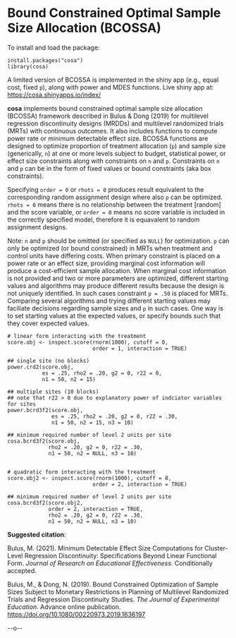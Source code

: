 # Bound Constrained Optimal Sample Size Allocation (BCOSSA)

To install and load the package:
```{r}
install.packages("cosa")
library(cosa)
```

A limited version of BCOSSA is implemented in the shiny app (e.g., equal cost, fixed `p`), along with power and MDES functions. Live shiny app at: <br>
<https://cosa.shinyapps.io/index/> <br>

**cosa** implements bound constrained optimal sample size allocation (BCOSSA) framework described in Bulus & Dong (2019) for multilevel regression discontinuity designs (MRDDs) and multilevel randomized trials (MRTs) with continuous outcomes. It also includes functions to compute power rate or minimum detectable effect size. BCOSSA functions are designed to optimize proportion of treatment allocation (`p`) and sample size (generically, `n`) at one or more levels subject to budget, statistical power, or effect size constraints along with constraints on `n` and `p`. Constraints on `n` and `p` can be in the form of fixed values or bound constraints (aka box constraints).

Specifying `order = 0` or `rhots = 0` produces result equivalent to the corresponding random assignment design where also `p` can be optimized. `rhots = 0` means there is no relationship between the treatment [random] and the score variable, or `order = 0` means no score variable is included in the correctly specified model, therefore it is equavalent to random assignment designs.

Note: `n` and `p` should be omitted (or specified as `NULL`) for optimization. `p` can only be optimized (or bound constrained) in MRTs when treatment and control units have differing costs. When primary constraint is placed on a power rate or an effect size, providing marginal cost information will produce a cost-efficient sample allocation. When marginal cost information is not provided and two or more parameters are optimized, different starting values and algorithms may produce different results because the design is not uniquely identified. In such cases constraint `p = .50` is placed for MRTs. Comparing several algorithms and trying different starting values may faciliate decisions regarding sample sizes and `p` in such cases. One way is to set starting values at the expected values, or specify bounds such that they cover expected values. 


```{r}
# linear form interacting with the treatment
score.obj <- inspect.score(rnorm(1000), cutoff = 0,
                           order = 1, interaction = TRUE)

## single site (no blocks)
power.crd2(score.obj,
           es = .25, rho2 = .20, g2 = 0, r22 = 0,
           n1 = 50, n2 = 15)

## multiple sites (10 blocks)
## note that r22 > 0 due to explanatory power of indciator variables for sites
power.bcrd3f2(score.obj, 
              es = .25, rho2 = .20, g2 = 0, r22 = .30,
              n1 = 50, n2 = 15, n3 = 10)

## minimum required number of level 2 units per site
cosa.bcrd3f2(score.obj, 
             rho2 = .20, g2 = 0, r22 = .30,
             n1 = 50, n2 = NULL, n3 = 10)


# quadratic form interacting with the treatment
score.obj2 <- inspect.score(rnorm(1000), cutoff = 0,
                           order = 2, interaction = TRUE)

## minimum required number of level 2 units per site
cosa.bcrd3f2(score.obj2, 
             order = 2, interaction = TRUE, 
             rho2 = .20, g2 = 0, r22 = .30,
             n1 = 50, n2 = NULL, n3 = 10)
```

**Suggested citation**:

Bulus, M. (2021). Minimum Detectable Effect Size Computations for Cluster-Level Regression Discontinuity: Specifications Beyond Linear Functional Form. *Journal of Research on Educational Effectiveness*. Conditionally accepted.

Bulus, M., & Dong, N. (2019). Bound Constrained Optimization of Sample Sizes Subject to Monetary Restrictions in Planning of Multilevel Randomized Trials and Regression Discontinuity Studies. *The Journal of Experimental Education*. Advance online publication. <https://doi.org/10.1080/00220973.2019.1636197>

--o-- 
